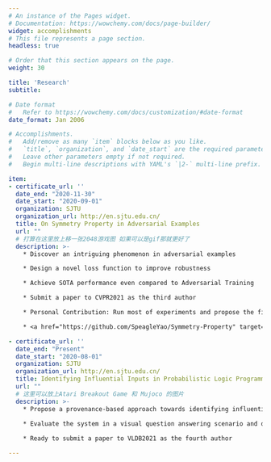 ```yaml
---
# An instance of the Pages widget.
# Documentation: https://wowchemy.com/docs/page-builder/
widget: accomplishments
# This file represents a page section.
headless: true

# Order that this section appears on the page.
weight: 30

title: 'Research'
subtitle:

# Date format
#   Refer to https://wowchemy.com/docs/customization/#date-format
date_format: Jan 2006

# Accomplishments.
#   Add/remove as many `item` blocks below as you like.
#   `title`, `organization`, and `date_start` are the required parameters.
#   Leave other parameters empty if not required.
#   Begin multi-line descriptions with YAML's `|2-` multi-line prefix.

item:
- certificate_url: ''
  date_end: "2020-11-30"
  date_start: "2020-09-01"
  organization: SJTU
  organization_url: http://en.sjtu.edu.cn/
  title: On Symmetry Property in Adversarial Examples
  url: ""
  # 打算在这里放上移一张2048游戏图 如果可以是gif那就更好了
  description: >- 
    * Discover an intriguing phenomenon in adversarial examples

    * Design a novel loss function to improve robustness

    * Achieve SOTA performance even compared to Adversarial Training

    * Submit a paper to CVPR2021 as the third author

    * Personal Contribution: Run most of experiments and propose the final version of loss function

    * <a href="https://github.com/SpeagleYao/Symmetry-Property" target="_blank">Open Source Code</a> on Github

- certificate_url: ''
  date_end: "Present"
  date_start: "2020-08-01"
  organization: SJTU
  organization_url: http://en.sjtu.edu.cn/
  title: Identifying Influential Inputs in Probabilistic Logic Programming
  url: ""
  # 这里可以放上Atari Breakout Game 和 Mujoco 的图片
  description: >- 
    * Propose a provenance-based approach towards identifying influential inputs in PLP programs
    
    * Evaluate the system in a visual question answering scenario and demonstrate its effectiveness

    * Ready to submit a paper to VLDB2021 as the fourth author

---
```

